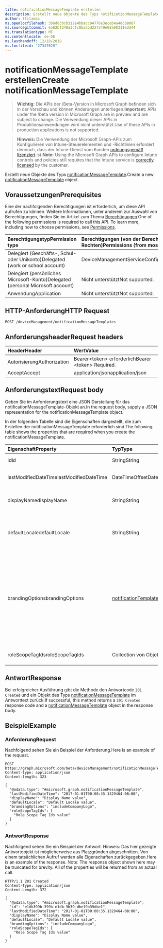 ```yaml
---
title: notificationMessageTemplate erstellen
description: Erstellt neue Objekte des Typs notificationMessageTemplate.
author: tfitzmac
ms.openlocfilehash: 396d8cbcb312e4bbacc94770e3eceb4a4dc88067
ms.sourcegitcommit: 6a82bf240a3cfc0baabd227349e08a08311e3d44
ms.translationtype: MT
ms.contentlocale: de-DE
ms.lasthandoff: 12/18/2018
ms.locfileid: "27347628"
---
```

# <a name="create-notificationmessagetemplate"></a><span data-ttu-id="ecd1a-103">notificationMessageTemplate erstellen</span><span class="sxs-lookup"><span data-stu-id="ecd1a-103">Create notificationMessageTemplate</span></span>

> <span data-ttu-id="ecd1a-104">**Wichtig:** Die APIs der /Beta-Version in Microsoft Graph befinden sich in der Vorschau und können Änderungen unterliegen.</span><span class="sxs-lookup"><span data-stu-id="ecd1a-104">**Important:** APIs under the /beta version in Microsoft Graph are in preview and are subject to change.</span></span> <span data-ttu-id="ecd1a-105">Die Verwendung dieser APIs in Produktionsanwendungen wird nicht unterstützt.</span><span class="sxs-lookup"><span data-stu-id="ecd1a-105">Use of these APIs in production applications is not supported.</span></span>

> <span data-ttu-id="ecd1a-106">**Hinweis:** Die Verwendung der Microsoft Graph-APIs zum Konfigurieren von Intune-Steuerelementen und -Richtlinien erfordert dennoch, dass der Intune-Dienst vom Kunden [ordnungsgemäß lizenziert](https://go.microsoft.com/fwlink/?linkid=839381) ist.</span><span class="sxs-lookup"><span data-stu-id="ecd1a-106">**Note:** Using the Microsoft Graph APIs to configure Intune controls and policies still requires that the Intune service is [correctly licensed](https://go.microsoft.com/fwlink/?linkid=839381) by the customer.</span></span>

<span data-ttu-id="ecd1a-107">Erstellt neue Objekte des Typs [notificationMessageTemplate](../resources/intune-notification-notificationmessagetemplate.md).</span><span class="sxs-lookup"><span data-stu-id="ecd1a-107">Create a new [notificationMessageTemplate](../resources/intune-notification-notificationmessagetemplate.md) object.</span></span>
## <a name="prerequisites"></a><span data-ttu-id="ecd1a-108">Voraussetzungen</span><span class="sxs-lookup"><span data-stu-id="ecd1a-108">Prerequisites</span></span>
<span data-ttu-id="ecd1a-p102">Eine der nachfolgenden Berechtigungen ist erforderlich, um diese API aufrufen zu können. Weitere Informationen, unter anderem zur Auswahl von Berechtigungen, finden Sie im Artikel zum Thema [Berechtigungen](/graph/permissions-reference).</span><span class="sxs-lookup"><span data-stu-id="ecd1a-p102">One of the following permissions is required to call this API. To learn more, including how to choose permissions, see [Permissions](/graph/permissions-reference).</span></span>

|<span data-ttu-id="ecd1a-111">Berechtigungstyp</span><span class="sxs-lookup"><span data-stu-id="ecd1a-111">Permission type</span></span>|<span data-ttu-id="ecd1a-112">Berechtigungen (von der Berechtigung mit den meisten Rechten zu der mit den wenigsten Rechten)</span><span class="sxs-lookup"><span data-stu-id="ecd1a-112">Permissions (from most to least privileged)</span></span>|
|:---|:---|
|<span data-ttu-id="ecd1a-113">Delegiert (Geschäfts-, Schul- oder Unikonto)</span><span class="sxs-lookup"><span data-stu-id="ecd1a-113">Delegated (work or school account)</span></span>|<span data-ttu-id="ecd1a-114">DeviceManagementServiceConfig.ReadWrite.All</span><span class="sxs-lookup"><span data-stu-id="ecd1a-114">DeviceManagementServiceConfig.ReadWrite.All</span></span>|
|<span data-ttu-id="ecd1a-115">Delegiert (persönliches Microsoft-Konto)</span><span class="sxs-lookup"><span data-stu-id="ecd1a-115">Delegated (personal Microsoft account)</span></span>|<span data-ttu-id="ecd1a-116">Nicht unterstützt</span><span class="sxs-lookup"><span data-stu-id="ecd1a-116">Not supported.</span></span>|
|<span data-ttu-id="ecd1a-117">Anwendung</span><span class="sxs-lookup"><span data-stu-id="ecd1a-117">Application</span></span>|<span data-ttu-id="ecd1a-118">Nicht unterstützt</span><span class="sxs-lookup"><span data-stu-id="ecd1a-118">Not supported.</span></span>|

## <a name="http-request"></a><span data-ttu-id="ecd1a-119">HTTP-Anforderung</span><span class="sxs-lookup"><span data-stu-id="ecd1a-119">HTTP Request</span></span>
<!-- {
  "blockType": "ignored"
}
-->
``` http
POST /deviceManagement/notificationMessageTemplates
```

## <a name="request-headers"></a><span data-ttu-id="ecd1a-120">Anforderungsheader</span><span class="sxs-lookup"><span data-stu-id="ecd1a-120">Request headers</span></span>
|<span data-ttu-id="ecd1a-121">Header</span><span class="sxs-lookup"><span data-stu-id="ecd1a-121">Header</span></span>|<span data-ttu-id="ecd1a-122">Wert</span><span class="sxs-lookup"><span data-stu-id="ecd1a-122">Value</span></span>|
|:---|:---|
|<span data-ttu-id="ecd1a-123">Autorisierung</span><span class="sxs-lookup"><span data-stu-id="ecd1a-123">Authorization</span></span>|<span data-ttu-id="ecd1a-124">Bearer&lt;token&gt; erforderlich</span><span class="sxs-lookup"><span data-stu-id="ecd1a-124">Bearer &lt;token&gt; Required.</span></span>|
|<span data-ttu-id="ecd1a-125">Accept</span><span class="sxs-lookup"><span data-stu-id="ecd1a-125">Accept</span></span>|<span data-ttu-id="ecd1a-126">application/json</span><span class="sxs-lookup"><span data-stu-id="ecd1a-126">application/json</span></span>|

## <a name="request-body"></a><span data-ttu-id="ecd1a-127">Anforderungstext</span><span class="sxs-lookup"><span data-stu-id="ecd1a-127">Request body</span></span>
<span data-ttu-id="ecd1a-128">Geben Sie im Anforderungstext eine JSON Darstellung für das notificationMessageTemplate-Objekt an.</span><span class="sxs-lookup"><span data-stu-id="ecd1a-128">In the request body, supply a JSON representation for the notificationMessageTemplate object.</span></span>

<span data-ttu-id="ecd1a-129">In der folgenden Tabelle sind die Eigenschaften dargestellt, die zum Erstellen der notificationMessageTemplate erforderlich sind.</span><span class="sxs-lookup"><span data-stu-id="ecd1a-129">The following table shows the properties that are required when you create the notificationMessageTemplate.</span></span>

|<span data-ttu-id="ecd1a-130">Eigenschaft</span><span class="sxs-lookup"><span data-stu-id="ecd1a-130">Property</span></span>|<span data-ttu-id="ecd1a-131">Typ</span><span class="sxs-lookup"><span data-stu-id="ecd1a-131">Type</span></span>|<span data-ttu-id="ecd1a-132">Beschreibung</span><span class="sxs-lookup"><span data-stu-id="ecd1a-132">Description</span></span>|
|:---|:---|:---|
|<span data-ttu-id="ecd1a-133">id</span><span class="sxs-lookup"><span data-stu-id="ecd1a-133">id</span></span>|<span data-ttu-id="ecd1a-134">String</span><span class="sxs-lookup"><span data-stu-id="ecd1a-134">String</span></span>|<span data-ttu-id="ecd1a-135">Schlüssel der Entität</span><span class="sxs-lookup"><span data-stu-id="ecd1a-135">Key of the entity.</span></span>|
|<span data-ttu-id="ecd1a-136">lastModifiedDateTime</span><span class="sxs-lookup"><span data-stu-id="ecd1a-136">lastModifiedDateTime</span></span>|<span data-ttu-id="ecd1a-137">DateTimeOffset</span><span class="sxs-lookup"><span data-stu-id="ecd1a-137">DateTimeOffset</span></span>|<span data-ttu-id="ecd1a-138">Datum und Uhrzeit der letzten Änderung des Objekts.</span><span class="sxs-lookup"><span data-stu-id="ecd1a-138">DateTime the object was last modified.</span></span>|
|<span data-ttu-id="ecd1a-139">displayName</span><span class="sxs-lookup"><span data-stu-id="ecd1a-139">displayName</span></span>|<span data-ttu-id="ecd1a-140">String</span><span class="sxs-lookup"><span data-stu-id="ecd1a-140">String</span></span>|<span data-ttu-id="ecd1a-141">Anzeigename für die Benachrichtigungs-E-Mail-Vorlage</span><span class="sxs-lookup"><span data-stu-id="ecd1a-141">Display name for the Notification Message Template.</span></span>|
|<span data-ttu-id="ecd1a-142">defaultLocale</span><span class="sxs-lookup"><span data-stu-id="ecd1a-142">defaultLocale</span></span>|<span data-ttu-id="ecd1a-143">String</span><span class="sxs-lookup"><span data-stu-id="ecd1a-143">String</span></span>|<span data-ttu-id="ecd1a-144">Standardgebietsschema, das verwendet wird, wenn das angeforderte Gebietsschema nicht verfügbar ist</span><span class="sxs-lookup"><span data-stu-id="ecd1a-144">The default locale to fallback onto when the requested locale is not available.</span></span>|
|<span data-ttu-id="ecd1a-145">brandingOptions</span><span class="sxs-lookup"><span data-stu-id="ecd1a-145">brandingOptions</span></span>|[<span data-ttu-id="ecd1a-146">notificationTemplateBrandingOptions</span><span class="sxs-lookup"><span data-stu-id="ecd1a-146">notificationTemplateBrandingOptions</span></span>](../resources/intune-notification-notificationtemplatebrandingoptions.md)|<span data-ttu-id="ecd1a-147">Optionen für das Branding der Nachrichtenvorlage.</span><span class="sxs-lookup"><span data-stu-id="ecd1a-147">The Message Template Branding Options.</span></span> <span data-ttu-id="ecd1a-148">Das Branding wird in der Intune-Verwaltungskonsole definiert.</span><span class="sxs-lookup"><span data-stu-id="ecd1a-148">Branding is defined in the Intune Admin Console.</span></span> <span data-ttu-id="ecd1a-149">Mögliche Werte sind: `none`, `includeCompanyLogo`, `includeCompanyName` und `includeContactInformation`.</span><span class="sxs-lookup"><span data-stu-id="ecd1a-149">Possible values are: `none`, `includeCompanyLogo`, `includeCompanyName`, `includeContactInformation`.</span></span>|
|<span data-ttu-id="ecd1a-150">roleScopeTagIds</span><span class="sxs-lookup"><span data-stu-id="ecd1a-150">roleScopeTagIds</span></span>|<span data-ttu-id="ecd1a-151">Collection von Objekten des Typs „String“</span><span class="sxs-lookup"><span data-stu-id="ecd1a-151">String collection</span></span>|<span data-ttu-id="ecd1a-152">Liste der Bereich Tags für diese Instanz der Entität.</span><span class="sxs-lookup"><span data-stu-id="ecd1a-152">List of Scope Tags for this Entity instance.</span></span>|



## <a name="response"></a><span data-ttu-id="ecd1a-153">Antwort</span><span class="sxs-lookup"><span data-stu-id="ecd1a-153">Response</span></span>
<span data-ttu-id="ecd1a-154">Bei erfolgreicher Ausführung gibt die Methode den Antwortcode `201 Created` und ein Objekt des Typs [notificationMessageTemplate](../resources/intune-notification-notificationmessagetemplate.md) im Antworttext zurück.</span><span class="sxs-lookup"><span data-stu-id="ecd1a-154">If successful, this method returns a `201 Created` response code and a [notificationMessageTemplate](../resources/intune-notification-notificationmessagetemplate.md) object in the response body.</span></span>

## <a name="example"></a><span data-ttu-id="ecd1a-155">Beispiel</span><span class="sxs-lookup"><span data-stu-id="ecd1a-155">Example</span></span>
### <a name="request"></a><span data-ttu-id="ecd1a-156">Anforderung</span><span class="sxs-lookup"><span data-stu-id="ecd1a-156">Request</span></span>
<span data-ttu-id="ecd1a-157">Nachfolgend sehen Sie ein Beispiel der Anforderung.</span><span class="sxs-lookup"><span data-stu-id="ecd1a-157">Here is an example of the request.</span></span>
``` http
POST https://graph.microsoft.com/beta/deviceManagement/notificationMessageTemplates
Content-type: application/json
Content-length: 323

{
  "@odata.type": "#microsoft.graph.notificationMessageTemplate",
  "lastModifiedDateTime": "2017-01-01T00:00:35.1329464-08:00",
  "displayName": "Display Name value",
  "defaultLocale": "Default Locale value",
  "brandingOptions": "includeCompanyLogo",
  "roleScopeTagIds": [
    "Role Scope Tag Ids value"
  ]
}
```

### <a name="response"></a><span data-ttu-id="ecd1a-158">Antwort</span><span class="sxs-lookup"><span data-stu-id="ecd1a-158">Response</span></span>
<span data-ttu-id="ecd1a-p104">Nachfolgend sehen Sie ein Beispiel der Antwort. Hinweis: Das hier gezeigte Antwortobjekt ist möglicherweise aus Platzgründen abgeschnitten. Von einem tatsächlichen Aufruf werden alle Eigenschaften zurückgegeben.</span><span class="sxs-lookup"><span data-stu-id="ecd1a-p104">Here is an example of the response. Note: The response object shown here may be truncated for brevity. All of the properties will be returned from an actual call.</span></span>
``` http
HTTP/1.1 201 Created
Content-Type: application/json
Content-Length: 372

{
  "@odata.type": "#microsoft.graph.notificationMessageTemplate",
  "id": "e1db399b-399b-e1db-9b39-dbe19b39dbe1",
  "lastModifiedDateTime": "2017-01-01T00:00:35.1329464-08:00",
  "displayName": "Display Name value",
  "defaultLocale": "Default Locale value",
  "brandingOptions": "includeCompanyLogo",
  "roleScopeTagIds": [
    "Role Scope Tag Ids value"
  ]
}
```





